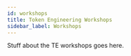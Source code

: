```yaml
---
id: workshops
title: Token Engineering Workshops
sidebar_label: Workshops
---
```


Stuff about the TE workshops goes here.
